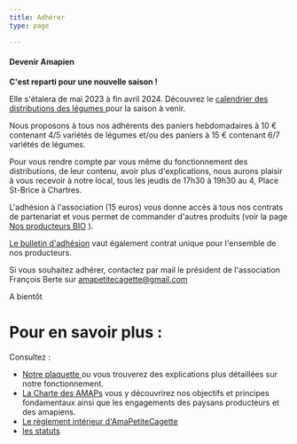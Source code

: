 ```yaml
---
title: Adhérer
type: page

---
```


#### Devenir Amapien

**C'est reparti pour une nouvelle saison !**

Elle s'étalera de mai 2023 à fin avril 2024. Découvrez le <a href="https://drive.google.com/file/d/1aWvaF_tYZVbtj8iz3H2rvLA41mOkMf1k/view?usp=sharing" target="_blank"> calendrier des distributions des légumes </a> pour la saison à venir.

Nous proposons à tous nos adhérents des paniers hebdomadaires à 10 € contenant 4/5 variétés de légumes et/ou des paniers  à 15 € contenant 6/7 variétés de légumes. 

Pour vous rendre compte par vous même du fonctionnement  des distributions, de leur contenu, avoir plus d'explications, nous aurons plaisir à vous recevoir à notre local, tous les jeudis de 17h30 à 19h30 au 4, Place St-Brice à Chartres.

L'adhésion à l'association (15 euros) vous donne accès à tous nos contrats de partenariat et vous permet de commander d'autres produits (voir la page [Nos producteurs BIO](/producteurs) ).

<a href="https://drive.google.com/file/d/1IUapH7vbJ-Qf_QozCyf5hXnGZ--YNOy3/view?usp=sharing" target="_blank">Le bulletin d'adhésion</a> vaut également contrat unique pour l'ensemble de nos producteurs.

Si vous souhaitez adhérer, contactez par mail le président de l'association François Berte sur amapetitecagette@gmail.com 
 
A bientôt


# Pour en savoir plus :


Consultez :
* <a href="https://drive.google.com/file/d/18RvH46W8dM9lZyjkx-WyywsgxLhKtpsy/view?usp=sharing" target="_blank">Notre plaquette </a> ou vous trouverez des explications plus détaillées sur notre fonctionnement.
* <a href="https://drive.google.com/open?id=1iHNbvYw2x5rC7cj5u5exqFhAp9CPzJKe" target="_blank">La Charte des AMAPs</a> vous y découvrirez nos objectifs et principes fondamentaux ainsi que les engagements des paysans producteurs et des amapiens.
* <a href="https://drive.google.com/open?id=10VaOsjK9jcalS0FplQ8qWQXA3NcIXLg2" target="_blank">Le règlement intérieur d'AmaPetiteCagette</a>
* <a href="https://drive.google.com/file/d/1wMcgebdcfOyLoJ9pXxh46VprXfKde4Ch/view?usp=sharing" target="_blank">les statuts</a>


